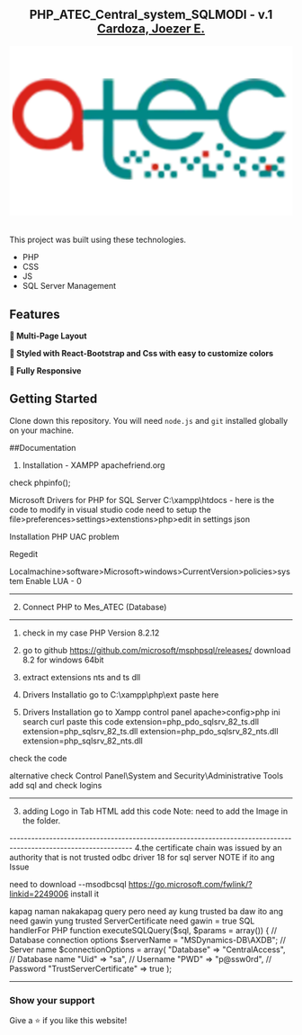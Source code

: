 <h2 align="center">
  PHP_ATEC_Central_system_SQLMODI - v.1<br/>
  <a href="https://joezercardozaportfolio.web.app/" target="_blank">Cardoza, Joezer E.
  </a>
</h2>
<div align="center">
  <img alt="Demo" src="./images/LOGO.png" />
</div>

<br/>


This project was built using these technologies.

- PHP
- CSS
- JS
- SQL Server Management

## Features

**📖 Multi-Page Layout**

**🎨 Styled with React-Bootstrap and Css with easy to customize colors**

**📱 Fully Responsive**

## Getting Started

Clone down this repository. You will need `node.js` and `git` installed globally on your machine.

##Documentation

1. Installation - XAMPP
apachefriend.org

check phpinfo();

Microsoft Drivers for PHP for SQL Server
C:\xampp\htdocs - here is the code to modify
in visual studio code need to setup the file>preferences>settings>extenstions>php>edit in settings json

Installation PHP UAC problem

Regedit

Localmachine>software>Microsoft>windows>CurrentVersion>policies>system
Enable LUA - 0

----------------------------------------------------------------------------------------------------------------

2. Connect PHP to Mes_ATEC (Database)

----------------------------------------------------------------------------------------------------------------
1. check in my case PHP Version 8.2.12
<?php
phpinfo();
?>

2. go to github
https://github.com/microsoft/msphpsql/releases/
download 8.2 for windows 64bit

3. extract extensions
nts and ts dll

4. Drivers Installatio go to C:\xampp\php\ext
paste here 

5. Drivers Installation go to Xampp control panel apache>config>php ini
search curl
paste this code 
extension=php_pdo_sqlsrv_82_ts.dll
extension=php_sqlsrv_82_ts.dll
extension=php_pdo_sqlsrv_82_nts.dll
extension=php_sqlsrv_82_nts.dll

check the code


alternative check
Control Panel\System and Security\Administrative Tools
add sql and check logins

----------------------------------------------------------------------------------------------------------------
3. adding Logo in Tab HTML
add this code
Note: need to add the Image in the folder.

<link rel="icon" href="../images/LOGO.png" type="image/png">
----------------------------------------------------------------------------------------------------------------
4.the certificate chain was issued by an authority that is not trusted odbc driver 18 for sql server
NOTE if ito ang Issue

need to download --msodbcsql
https://go.microsoft.com/fwlink/?linkid=2249006
install it

kapag naman nakakapag query pero need ay kung trusted ba daw ito ang need gawin yung trusted
ServerCertificate need gawin = true
SQL handlerFor PHP
	function executeSQLQuery($sql, $params = array()) {
    // Database connection options
    $serverName = "MSDynamics-DB\AXDB"; // Server name
    $connectionOptions = array(
        "Database" => "CentralAccess", // Database name
        "Uid" => "sa",                 // Username
        "PWD" => "p@ssw0rd",        // Password
        "TrustServerCertificate" => true
    );
    
----------------------------------------------------------------------------------------------------------------

### Show your support

Give a ⭐ if you like this website!
